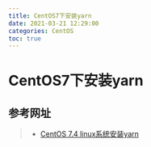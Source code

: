 ```yaml
---
title: CentOS7下安装yarn
date: 2021-03-21 12:29:00
categories: CentOS
toc: true
---
```


# CentOS7下安装yarn

## 参考网址

> * [CentOS 7.4 linux系统安装yarn](https://baijiahao.baidu.com/s?id=1631928288219722714&wfr=spider&for=pc)